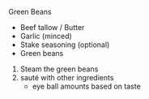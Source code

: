 Green Beans

* Beef tallow / Butter
* Garlic (minced)
* Stake seasoning (optional)
* Green beans 

1. Steam the green beans
2. sauté with other ingredients
   * eye ball amounts based on taste
